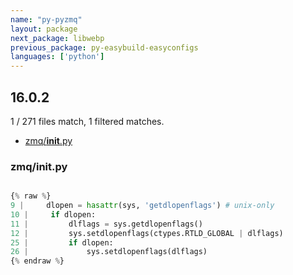 ```yaml
---
name: "py-pyzmq"
layout: package
next_package: libwebp
previous_package: py-easybuild-easyconfigs
languages: ['python']
---
```

## 16.0.2
1 / 271 files match, 1 filtered matches.

 - [zmq/__init__.py](#zmq__init__py)

### zmq/__init__.py

```python

{% raw %}
9 |     dlopen = hasattr(sys, 'getdlopenflags') # unix-only
10 |     if dlopen:
11 |         dlflags = sys.getdlopenflags()
12 |         sys.setdlopenflags(ctypes.RTLD_GLOBAL | dlflags)
25 |         if dlopen:
26 |             sys.setdlopenflags(dlflags)
{% endraw %}

```